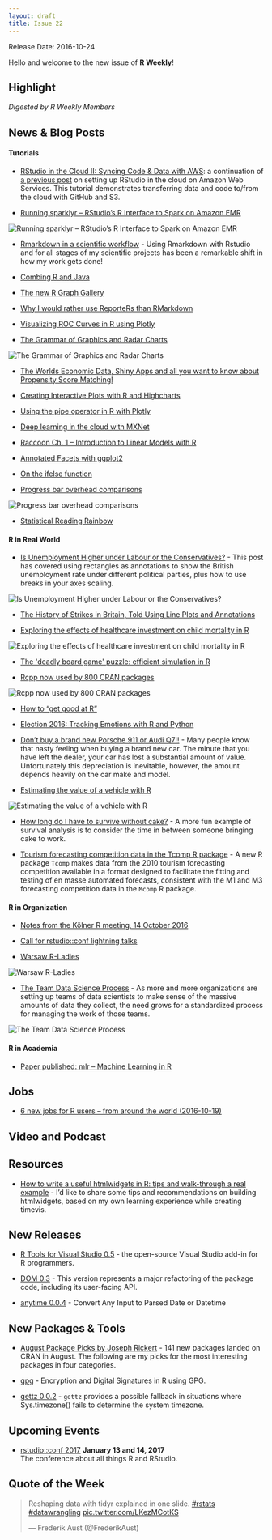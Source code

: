```yaml
---
layout: draft
title: Issue 22
---
```


Release Date: 2016-10-24

Hello and welcome to the new issue of **R Weekly**!

## Highlight

*Digested by R Weekly Members*


## News & Blog Posts

#### Tutorials

+ [RStudio in the Cloud II: Syncing Code & Data with AWS](http://strimas.com/r/rstudio-cloud-2/): a continuation of [a previous post](http://strimas.com/r/rstudio-cloud-1/) on setting up RStudio in the cloud on Amazon Web Services. This tutorial demonstrates transferring data and code to/from the cloud with GitHub and S3.

+ [Running sparklyr – RStudio’s R Interface to Spark on Amazon EMR](https://aws.amazon.com/cn/blogs/big-data/running-sparklyr-rstudios-r-interface-to-spark-on-amazon-emr/)

![Running sparklyr – RStudio’s R Interface to Spark on Amazon EMR](https://d2908q01vomqb2.cloudfront.net/b6692ea5df920cad691c20319a6fffd7a4a766b8/2016/10/17/sparklyr_2.gif)

+ [Rmarkdown in a scientific workflow](http://predictiveecology.org/2016/10/21/Rmarkdown-science-workflow.html) - Using Rmarkdown with Rstudio and for all stages of my scientific projects has been a remarkable shift in how my work gets done! 

+ [Combing R and Java](https://datadidit.com/2016/10/15/combing-r-and-java/)

+ [The new R Graph Gallery](https://www.r-bloggers.com/author/david-smith/)

+ [Why I would rather use ReporteRs than RMarkdown](http://www.mango-solutions.com/wp/2016/10/why-i-would-rather-use-reporters-than-rmarkdown/)

+ [Visualizing ROC Curves in R using Plotly](http://moderndata.plot.ly/visualizing-roc-curves-in-r-using-plotly/)

+ [The Grammar of Graphics and Radar Charts](http://www.r-chart.com/2016/10/the-grammar-of-graphics-and-radar-charts.html)

![The Grammar of Graphics and Radar Charts](https://i0.wp.com/2.bp.blogspot.com/-MwCucP8iX-A/WAJJF7vSj2I/AAAAAAAAAzg/P9N4U4gEMag2ml5NvGfxCvn_sYDzbcBJACEw/s640/polar_finished.png)

+ [The Worlds Economic Data, Shiny Apps and all you want to know about Propensity Score Matching!](http://r-exercises.com/2016/10/21/the-worlds-economic-data-shiny-apps-and-all-you-want-to-know-about-propensity-score-matching/)

+ [Creating Interactive Plots with R and Highcharts](https://www.rstudio.com/2016/10/19/creating-interactive-plots-with-r-and-highcharts/)

+ [Using the pipe operator in R with Plotly](http://moderndata.plot.ly/using-the-pipe-operator-in-r-with-plotly/)

+ [Deep learning in the cloud with MXNet](http://rsnippets.blogspot.com/2016/10/deep-learning-in-cloud-with-mxnet.html)

+ [Raccoon Ch. 1 – Introduction to Linear Models with R](http://www.quantide.com/raccoon-ch-1-introduction-to-linear-models-with-r/)

+ [Annotated Facets with ggplot2](https://statbandit.wordpress.com/2016/10/20/annotated-facets-with-ggplot2/)

+ [On the ifelse function](https://privefl.github.io/blog/On-the-ifelse-function/)

+ [Progress bar overhead comparisons](http://peter.solymos.org/code/2016/10/15/progress-bar-overhead-comparisons.html)

![Progress bar overhead comparisons](https://i2.wp.com/peter.solymos.org/images/2016/10/15/pb-overhead.png)

+ [Statistical Reading Rainbow](https://mathewanalytics.com/2016/10/17/statistical-reading-rainbow/)

#### R in Real World

+ [Is Unemployment Higher under Labour or the Conservatives?](http://rforjournalists.com/2016/10/17/is-unemployment-higher-under-labour-or-the-conservatives/) - This post has covered using rectangles as annotations to show the British unemployment rate under different political parties, plus how to use breaks in your axes scaling.

![Is Unemployment Higher under Labour or the Conservatives?](https://i2.wp.com/rforjournalists.com/wp-content/uploads/2016/10/unemployment2.png)

+ [The History of Strikes in Britain, Told Using Line Plots and Annotations](http://rforjournalists.com/2016/10/17/is-unemployment-higher-under-labour-or-the-conservatives/)

+ [Exploring the effects of healthcare investment on child mortality in R](http://drsimonj.svbtle.com/exploring-a-causal-relation-between-healthcare-investment-and-child-mortality-in-r)

![Exploring the effects of healthcare investment on child mortality in R](https://i0.wp.com/svbtleusercontent.com/n1yn7f9gjs8gua.png)

+ [The 'deadly board game' puzzle: efficient simulation in R](http://varianceexplained.org/r/board-game-simulation/)

+ [Rcpp now used by 800 CRAN packages](http://dirk.eddelbuettel.com/blog/2016/10/16#rcpp_800_packages)

![Rcpp now used by 800 CRAN packages](https://i1.wp.com/dirk.eddelbuettel.com/blog/code/rcpp/RcppGrowth_2016-10-16.png)

+ [How to “get good at R”](http://www.arilamstein.com/blog/2016/10/18/get-good-r/)

+ [Election 2016: Tracking Emotions with R and Python](http://blog.revolutionanalytics.com/2016/10/debate-emotions.html) 

+ [Don’t buy a brand new Porsche 911 or Audi Q7!!](https://longhowlam.wordpress.com/2016/10/19/dont-buy-a-brand-new-porsche-911-or-audi-q7/) - Many people know that nasty feeling when buying a brand new car. The minute that you have left the dealer, your car has lost a substantial amount of value. Unfortunately this depreciation is inevitable, however, the amount depends heavily on the car make and model.

+ [Estimating the value of a vehicle with R](http://blog.revolutionanalytics.com/2016/10/car-valuation.html)

![Estimating the value of a vehicle with R](https://revolution-computing.typepad.com/.a/6a010534b1db25970b01b8d228f412970c-pi)

+ [How long do I have to survive without cake?](http://www.mango-solutions.com/wp/2016/10/how-long-do-i-have-to-survive-without-cake/) - A more fun example of survival analysis is to consider the time in between someone bringing cake to work.

+ [Tourism forecasting competition data in the Tcomp R package](http://ellisp.github.io/blog/2016/10/19/Tcomp) - A new R package `Tcomp` makes data from the 2010 tourism forecasting competition available in a format designed to facilitate the fitting and testing of en masse automated forecasts, consistent with the M1 and M3 forecasting competition data in the `Mcomp` R package. 

#### R in Organization

+ [Notes from the Kölner R meeting, 14 October 2016](http://www.magesblog.com/2016/10/notes-from-kolner-r-meeting-14-october.html)

+ [Call for rstudio::conf lightning talks](https://blog.rstudio.org/2016/10/18/call-for-rstudioconf-lightning-talks/)

+ [Warsaw R-Ladies](http://r-addict.com/2016/10/21/Warsaw-RLadies-01.html)

![Warsaw R-Ladies](https://i1.wp.com/r-addict.com/images/fulls/rladies1.JPG)

+ [The Team Data Science Process](http://blog.revolutionanalytics.com/2016/10/the-team-data-science-process.html) - As more and more organizations are setting up teams of data scientists to make sense of the massive amounts of data they collect, the need grows for a standardized process for managing the work of those teams. 

![The Team Data Science Process](https://revolution-computing.typepad.com/.a/6a010534b1db25970b01bb0945bf4d970d-pi)

#### R in Academia

+ [Paper published: mlr – Machine Learning in R](https://www.r-bloggers.com/paper-published-mlr-machine-learning-in-r/)

## Jobs

+ [6 new jobs for R users – from around the world (2016-10-19)](https://www.r-bloggers.com/6-new-jobs-for-r-users-from-around-the-world-2016-10-19/)

## Video and Podcast



## Resources

+ [How to write a useful htmlwidgets in R: tips and walk-through a real example](http://deanattali.com/blog/htmlwidgets-tips/) - I’d like to share some tips and recommendations on building htmlwidgets, based on my own learning experience while creating timevis.


## New Releases

+ [R Tools for Visual Studio 0.5](http://blog.revolutionanalytics.com/2016/10/rtvs-05-now-available.html) - the open-source Visual Studio add-in for R programmers.

+ [DOM 0.3](http://stattech.wordpress.fos.auckland.ac.nz/2016-13-dom-version-0-3/) - This version represents a major refactoring of the package code, including its user-facing API.

+ [anytime 0.0.4](http://dirk.eddelbuettel.com/blog/2016/10/20#anytime_0.0.4) - Convert Any Input to Parsed Date or Datetime

## New Packages & Tools

+ [August Package Picks by Joseph Rickert](https://www.rstudio.com/2016/10/21/august-package-picks/) - 141 new packages landed on CRAN in August. The following are my picks for the most interesting packages in four categories.

+ [gpg](https://cran.r-project.org/web/packages/gpg/index.html) - Encryption and Digital Signatures in R using GPG.

+ [gettz 0.0.2](http://dirk.eddelbuettel.com/blog/2016/10/17#gettz_0.0.2) - `gettz` provides a possible fallback in situations where Sys.timezone() fails to determine the system timezone.

## Upcoming Events

+ [rstudio::conf 2017](https://www.rstudio.com/conference/)  **January 13 and 14, 2017** <br>
The conference about all things R and RStudio.<br /> 

## Quote of the Week

<blockquote class="twitter-tweet" data-lang="en"><p lang="en" dir="ltr">Reshaping data with tidyr explained in one slide. <a href="https://twitter.com/hashtag/rstats?src=hash">#rstats</a> <a href="https://twitter.com/hashtag/datawrangling?src=hash">#datawrangling</a> <a href="https://t.co/LKezMCotKS">pic.twitter.com/LKezMCotKS</a></p>&mdash; Frederik Aust (@FrederikAust) <a href="https://twitter.com/FrederikAust/status/789101346595151872"></a></blockquote>
